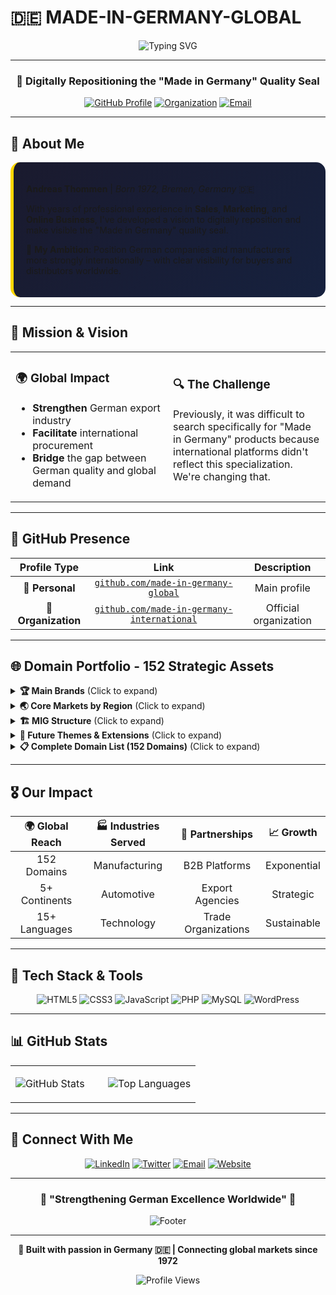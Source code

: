 # 🇩🇪 MADE-IN-GERMANY-GLOBAL

<div align="center">

![Typing SVG](https://readme-typing-svg.herokuapp.com?font=Orbitron&size=35&duration=3000&pause=1000&color=FFD700&background=000000&center=true&vCenter=true&width=800&height=70&lines=MADE+IN+GERMANY+GLOBAL;Strengthening+German+Export+Industry;Digital+Excellence+Since+1972)

</div>

---

<div align="center">

### 🚀 **Digitally Repositioning the "Made in Germany" Quality Seal**

[![GitHub Profile](https://img.shields.io/badge/GitHub-Profile-black?style=for-the-badge&logo=github&logoColor=white)](https://github.com/made-in-germany-global)
[![Organization](https://img.shields.io/badge/Organization-MIG%20International-red?style=for-the-badge&logo=github&logoColor=white)](https://github.com/made-in-germany-international)
[![Email](https://img.shields.io/badge/Contact-andreas.trommen%40made--in--germany.global-gold?style=for-the-badge&logo=gmail&logoColor=black)](mailto:andreas.trommen@made-in-germany.global)

</div>

---

## 🌟 **About Me**

<div style="background: linear-gradient(135deg, #1a1a2e 0%, #16213e 100%); padding: 20px; border-radius: 15px; border-left: 5px solid #FFD700;">

**Andreas Thommen** | *Born 1972, Bremen, Germany* 🇩🇪

With years of professional experience in **Sales**, **Marketing**, and **Online Business**, I've developed a vision to digitally reposition and make visible the "Made in Germany" quality seal.

🎯 **My Ambition**: Position German companies and manufacturers more strongly internationally – with clear visibility for buyers and distributors worldwide.

</div>

---

## 🎯 **Mission & Vision**

<table>
<tr>
<td width="50%">

### 🌍 **Global Impact**
- **Strengthen** German export industry
- **Facilitate** international procurement
- **Bridge** the gap between German quality and global demand

</td>
<td width="50%">

### 🔍 **The Challenge**
Previously, it was difficult to search specifically for "Made in Germany" products because international platforms didn't reflect this specialization. We're changing that.

</td>
</tr>
</table>

---

## 🏢 **GitHub Presence**

<div align="center">

| Profile Type | Link | Description |
|:------------:|:----:|:-----------:|
| 👤 **Personal** | [`github.com/made-in-germany-global`](https://github.com/made-in-germany-global) | Main profile |
| 🏢 **Organization** | [`github.com/made-in-germany-international`](https://github.com/made-in-germany-international) | Official organization |

</div>

---

## 🌐 **Domain Portfolio - 152 Strategic Assets**

<details>
<summary><strong>🏆 Main Brands</strong> (Click to expand)</summary>

```yaml
Primary Domains:
  - made-in-germany.global / madeingermany.global
  - made-in-germany.uk / madeingermany.uk
  - made-in-germany.ag / madeingermany.ag
  - made-in-germany.foundation / madeingermany.foundation
```

</details>

<details>
<summary><strong>🌏 Core Markets by Region</strong> (Click to expand)</summary>

### 🇨🇳 **Asia & India**
```
made-in-germany.asia
made-in-germany.com.in
made-in-germany-china.com
made-in-germany-vietnam.com
madeingermany.in
```

### 🌍 **Africa**
```
made-in-germany-africa.com
made-in-germany.afrika
```

### 🌎 **Latin America**
```
made-in-germany.lat
```

### 🕌 **Arab World**
```
made-in-germany-arabia.com
made-in-germany-arab.com
madeingermanyarabia.com
```

### 🌐 **Eastern Europe & Eurasia**
```
made-in-germany-russia.com
made-in-germany-turkey.com
```

</details>

<details>
<summary><strong>🏗️ MIG Structure</strong> (Click to expand)</summary>

```yaml
Infrastructure:
  - mig.global
  - mig.foundation
  - mig.directory
  - mig.charity
  - mig.support
  - mig-international.global
  - mig-international.foundation
```

</details>

<details>
<summary><strong>🔮 Future Themes & Extensions</strong> (Click to expand)</summary>

```yaml
Innovation Focus:
  - germany-for-future.org
  - germany-go-next.com
  - mig-for-future.com
  - mig-b2b.com
```

</details>

<details>
<summary><strong>📋 Complete Domain List (152 Domains)</strong> (Click to expand)</summary>

```
germany-for-future.com, germany-for-future.org, germany-go-next.com, germanyforfuture.com, 
germanyforfuture.org, germanygonext.com, import-made-in-germany.com, m-i-g.international, 
made-in-african.info, made-in-america.info, made-in-asia.info, made-in-australia.info, 
made-in-cn.info, made-in-egypt.info, made-in-europeanunion.info, made-in-german.com, 
made-in-german.info, made-in-german.online, made-in-germany-africa.com, made-in-germany-arab.com, 
made-in-germany-arabia.com, made-in-germany-auto.com, made-in-germany-car.com, 
made-in-germany-china.com, made-in-germany-first.com, made-in-germany-project.international, 
made-in-germany-projekt.international, made-in-germany-russia.com, made-in-germany-turkey.com, 
made-in-germany-vietnam.com, made-in-germany.academy, made-in-germany.ae, made-in-germany.ag, 
made-in-germany.asia, made-in-germany.autos, made-in-germany.business, made-in-germany.co, 
made-in-germany.co.in, made-in-germany.co.uk, made-in-germany.com.in, made-in-germany.directory, 
made-in-germany.earth, made-in-germany.foundation, made-in-germany.global, made-in-germany.group, 
made-in-germany.guide, made-in-germany.homes, made-in-germany.lat, made-in-germany.my, 
made-in-germany.network, made-in-germany.nexus, made-in-germany.solutions, made-in-germany.support, 
made-in-germany.tech, made-in-germany.trade, made-in-germany.uk, made-in-germany.vip, 
made-in-germany.wiki, made-in-germany.world, made-in-india.info, made-in-russian.info, 
made-in-turkey.info, made-in-vn.info, madeingermany.academy, madeingermany.ae, madeingermany.ag, 
madeingermany.asia, madeingermany.autos, madeingermany.digital, madeingermany.directory, 
madeingermany.earth, madeingermany.foundation, madeingermany.global, madeingermany.group, 
madeingermany.guide, madeingermany.homes, madeingermany.in, madeingermany.international, 
madeingermany.lat, madeingermany.network, madeingermany.nexus, madeingermany.solutions, 
madeingermany.support, madeingermany.tech, madeingermany.uk, madeingermany.wiki, 
madeingermanyarab.com, madeingermanyarabia.com, madeingermanyauto.com, madeingermanycar.com, 
madeingermanychina.com, madeingermanyfirst.com, mig-administration.com, mig-b2b.com, 
mig-b2b.info, mig-b2b.online, mig-for-future.com, mig-for-future.info, mig-for-future.online, 
mig-global.ae, mig-international.academy, mig-international.ae, mig-international.ag, 
mig-international.asia, mig-international.ch, mig-international.directory, mig-international.eu, 
mig-international.foundation, mig-international.global, mig-international.in, mig-international.lat, 
mig-international.org, mig-international.uk, mig-international.us, mig-iternational.directory, 
mig-support.com, mig-support.info, mig-support.online, mig.auction, mig.autos, mig.boats, 
mig.business.in, mig.cash, mig.charity, mig.contact, mig.deals, mig.direct, mig.directory, 
mig.foundation, mig.global, mig.lat, mig.skin, migadministration.com, migadministration.info, 
migadministration.online, migb2b.com, migb2b.info, migb2b.online, migforfuture.com, 
migforfuture.info, migforfuture.online, migglobal.ae, miginternational.academy, 
miginternational.asia, miginternational.directory, miginternational.eu, miginternational.foundation, 
miginternational.global, miginternational.in, miginternational.lat, miginternational.uk, 
miginternational.us
```

</details>

---

## 🎖️ **Our Impact**

<div align="center">

| 🌍 **Global Reach** | 🏭 **Industries Served** | 🔗 **Partnerships** | 📈 **Growth** |
|:-------------------:|:------------------------:|:-------------------:|:-------------:|
| 152 Domains | Manufacturing | B2B Platforms | Exponential |
| 5+ Continents | Automotive | Export Agencies | Strategic |
| 15+ Languages | Technology | Trade Organizations | Sustainable |

</div>

---

## 🚀 **Tech Stack & Tools**

<div align="center">

![HTML5](https://img.shields.io/badge/HTML5-E34F26?style=for-the-badge&logo=html5&logoColor=white)
![CSS3](https://img.shields.io/badge/CSS3-1572B6?style=for-the-badge&logo=css3&logoColor=white)
![JavaScript](https://img.shields.io/badge/JavaScript-F7DF1E?style=for-the-badge&logo=javascript&logoColor=black)
![PHP](https://img.shields.io/badge/PHP-777BB4?style=for-the-badge&logo=php&logoColor=white)
![MySQL](https://img.shields.io/badge/MySQL-4479A1?style=for-the-badge&logo=mysql&logoColor=white)
![WordPress](https://img.shields.io/badge/WordPress-21759B?style=for-the-badge&logo=wordpress&logoColor=white)

</div>

---

## 📊 **GitHub Stats**

<div align="center">

<table>
<tr>
<td width="50%">

![GitHub Stats](https://github-readme-stats.vercel.app/api?username=made-in-germany-global&show_icons=true&theme=dark&bg_color=0d1117&title_color=FFD700&text_color=ffffff&icon_color=ff0000)

</td>
<td width="50%">

![Top Languages](https://github-readme-stats.vercel.app/api/top-langs/?username=made-in-germany-global&layout=compact&theme=dark&bg_color=0d1117&title_color=FFD700&text_color=ffffff)

</td>
</tr>
</table>

</div>

---

## 🤝 **Connect With Me**

<div align="center">

[![LinkedIn](https://img.shields.io/badge/LinkedIn-0077B5?style=for-the-badge&logo=linkedin&logoColor=white)](https://linkedin.com/in/andreas-thommen)
[![Twitter](https://img.shields.io/badge/Twitter-1DA1F2?style=for-the-badge&logo=twitter&logoColor=white)](https://twitter.com/madeingermanyglobal)
[![Email](https://img.shields.io/badge/Email-D14836?style=for-the-badge&logo=gmail&logoColor=white)](mailto:andreas.trommen@made-in-germany.global)
[![Website](https://img.shields.io/badge/Website-000000?style=for-the-badge&logo=About.me&logoColor=white)](https://made-in-germany.global)

</div>

---

<div align="center">

### 🌟 **"Strengthening German Excellence Worldwide"** 🌟

![Footer](https://capsule-render.vercel.app/api?type=waving&color=gradient&customColorList=12&height=100&section=footer&text=MADE%20IN%20GERMANY%20GLOBAL&fontSize=20&fontColor=FFD700&animation=twinkling)

</div>

---

<div align="center">

**🔧 Built with passion in Germany 🇩🇪 | Connecting global markets since 1972**

![Profile Views](https://komarev.com/ghpvc/?username=made-in-germany-global&color=gold&style=for-the-badge&label=Profile+Views)

</div>
